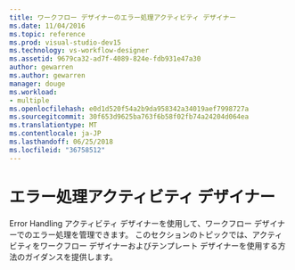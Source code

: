 ```yaml
---
title: ワークフロー デザイナーのエラー処理アクティビティ デザイナー
ms.date: 11/04/2016
ms.topic: reference
ms.prod: visual-studio-dev15
ms.technology: vs-workflow-designer
ms.assetid: 9679ca32-ad7f-4089-824e-fdb931e47a30
author: gewarren
ms.author: gewarren
manager: douge
ms.workload:
- multiple
ms.openlocfilehash: e0d1d520f54a2b9da958342a34019aef7998727a
ms.sourcegitcommit: 30f653d9625ba763f6b58f02fb74a24204d064ea
ms.translationtype: MT
ms.contentlocale: ja-JP
ms.lasthandoff: 06/25/2018
ms.locfileid: "36758512"
---
```

# <a name="error-handling-activity-designers"></a>エラー処理アクティビティ デザイナー

Error Handling アクティビティ デザイナーを使用して、ワークフロー デザイナーでのエラー処理を管理できます。 このセクションのトピックでは、アクティビティをワークフロー デザイナーおよびテンプレート デザイナーを使用する方法のガイダンスを提供します。